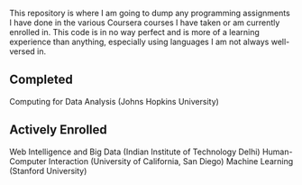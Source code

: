 This repository is where I am going to dump any programming assignments I have done in the various Coursera courses I have taken or am currently enrolled in.  This code is in no way perfect and is more of a learning experience than anything, especially using languages I am not always well-versed in. 

Completed
-------------
Computing for Data Analysis (Johns Hopkins University)


Actively Enrolled
-------------
Web Intelligence and Big Data (Indian Institute of Technology Delhi)
Human-Computer Interaction (University of California, San Diego) 
Machine Learning (Stanford University) 
